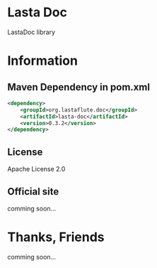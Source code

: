 Lasta Doc
=======================
LastaDoc library

# Information
## Maven Dependency in pom.xml
```xml
<dependency>
    <groupId>org.lastaflute.doc</groupId>
    <artifactId>lasta-doc</artifactId>
    <version>0.3.2</version>
</dependency>
```

## License
Apache License 2.0

## Official site
comming soon...

# Thanks, Friends
comming soon...
